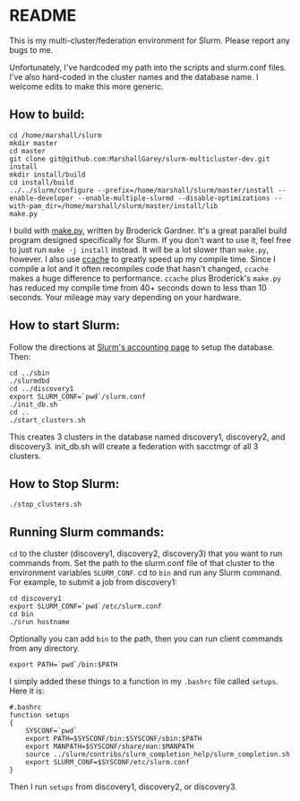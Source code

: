 
# README
This is my multi-cluster/federation environment for Slurm. Please report any bugs to me.

Unfortunately, I've hardcoded my path into the scripts and slurm.conf files. I've also hard-coded in the cluster names and the database name. I welcome edits to make this more generic.

## How to build:

    cd /home/marshall/slurm
    mkdir master
    cd master
    git clone git@github.com:MarshallGarey/slurm-multicluster-dev.git install
    mkdir install/build
    cd install/build
    ../../slurm/configure --prefix=/home/marshall/slurm/master/install --enable-developer --enable-multiple-slurmd --disable-optimizations --with-pam_dir=/home/marshall/slurm/master/install/lib
    make.py

I build with [make.py](https://gitlab.com/bsngardner/slurm_devinst_scripts/blob/master/make.py), written by Broderick Gardner. It's a great parallel build program designed specifically for Slurm. If you don't want to use it, feel free to just run `make -j install` instead. It will be a lot slower than `make.py`, however. I also use [ccache]([https://github.com/ccache/ccache](https://github.com/ccache/ccache)) to greatly speed up my compile time. Since I compile a lot and it often recompiles code that hasn't changed, `ccache` makes a huge difference to performance. `ccache` plus Broderick's `make.py` has reduced my compile time from 40+ seconds down to less than 10 seconds. Your mileage may vary depending on your hardware.

## How to start Slurm:
Follow the directions at [Slurm's accounting page](https://slurm.schedmd.com/accounting.html) to setup the database. Then:

    cd ../sbin
    ./slurmdbd
    cd ../discovery1
    export SLURM_CONF=`pwd`/slurm.conf
    ./init_db.sh
    cd ..
    ./start_clusters.sh

This creates 3 clusters in the database named discovery1, discovery2, and discovery3.
init_db.sh will create a federation with sacctmgr of all 3 clusters.

## How to Stop Slurm:

    ./stop_clusters.sh

## Running Slurm commands:

`cd` to the cluster (discovery1, discovery2, discovery3) that you want to run commands from. Set the path to the slurm.conf file of that cluster to the environment variables `SLURM_CONF`. cd to `bin` and run any Slurm command. For example, to submit a job from discovery1:

    cd discovery1
    export SLURM_CONF=`pwd`/etc/slurm.conf
    cd bin
    ./srun hostname

Optionally you can add `bin` to the path, then you can run client commands from any directory.

    export PATH=`pwd`/bin:$PATH

I simply added these things to a function in my `.bashrc` file called `setups`. Here it is:

    #.bashrc
    function setups
    {
    	SYSCONF=`pwd`
    	export PATH=$SYSCONF/bin:$SYSCONF/sbin:$PATH
    	export MANPATH=$SYSCONF/share/man:$MANPATH
    	source ../slurm/contribs/slurm_completion_help/slurm_completion.sh
    	export SLURM_CONF=$SYSCONF/etc/slurm.conf
    }

Then I run `setups` from discovery1, discovery2, or discovery3.
